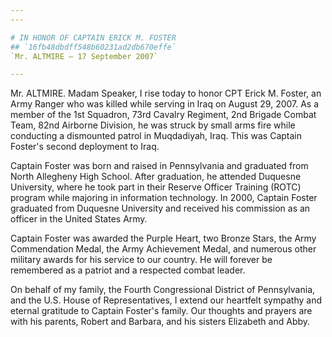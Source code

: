 ```yaml
---
---

# IN HONOR OF CAPTAIN ERICK M. FOSTER
## `16fb48dbdff548b60231ad2db670effe`
`Mr. ALTMIRE — 17 September 2007`

---
```



Mr. ALTMIRE. Madam Speaker, I rise today to honor CPT Erick M. 
Foster, an Army Ranger who was killed while serving in Iraq on August 
29, 2007. As a member of the 1st Squadron, 73rd Cavalry Regiment, 2nd 
Brigade Combat Team, 82nd Airborne Division, he was struck by small 
arms fire while conducting a dismounted patrol in Muqdadiyah, Iraq. 
This was Captain Foster's second deployment to Iraq.

Captain Foster was born and raised in Pennsylvania and graduated from 
North Allegheny High School. After graduation, he attended Duquesne 
University, where he took part in their Reserve Officer Training (ROTC) 
program while majoring in information technology. In 2000, Captain 
Foster graduated from Duquesne University and received his commission 
as an officer in the United States Army.

Captain Foster was awarded the Purple Heart, two Bronze Stars, the 
Army Commendation Medal, the Army Achievement Medal, and numerous other 
military awards for his service to our country. He will forever be 
remembered as a patriot and a respected combat leader.

On behalf of my family, the Fourth Congressional District of 
Pennsylvania, and the U.S. House of Representatives, I extend our 
heartfelt sympathy and eternal gratitude to Captain Foster's family. 
Our thoughts and prayers are with his parents, Robert and Barbara, and 
his sisters Elizabeth and Abby.
